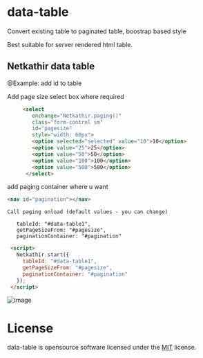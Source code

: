 # data-table

Convert existing table to paginated table, boostrap based style

Best suitable for server rendered html table.

 ## Netkathir data table 
  
  @Example: add id to table
  
  Add page size select box where required
  ```HTML
       <select
          onchange="Netkathir.paging()"
          class="form-control sm"
          id="pagesize"
          style="width: 60px">
          <option selected="selected" value="10">10</option>
          <option value="25">25</option>
          <option value="50">50</option>
          <option value="100">100</option>
          <option value="500">500</option>
        </select>
 ```
  add paging container where u want
  ```HTML
  <nav id="pagination"></nav>
 ``` 
    Call paging onload (default values - you can change)
      
       tableId: "#data-table1",
       getPageSizeFrom: "#pagesize",
       paginationContainer: "#pagination"  
   ```HTML
    <script>
      Netkathir.start({
        tableId: "#data-table1",
        getPageSizeFrom: "#pagesize",
        paginationContainer: "#pagination"
      });
    </script>
```
![image](https://user-images.githubusercontent.com/11496339/156937513-4d5dfaef-2607-4978-9ba0-9a0bc1fbb8b5.png)



# License
data-table is opensource software licensed under the <a href="https://opensource.org/licenses/MIT">MIT</a> license.
